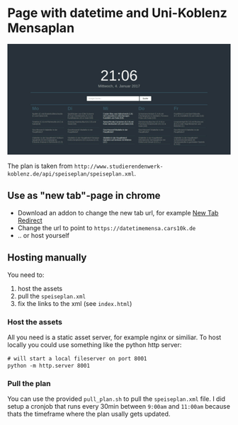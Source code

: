 # Page with datetime and Uni-Koblenz Mensaplan
![Screenshot of the tab](screenshot.jpg?raw=true "Screenshot")

The plan is taken from `http://www.studierendenwerk-koblenz.de/api/speiseplan/speiseplan.xml`.

## Use as "new tab"-page in chrome
* Download an addon to change the new tab url, for example [New Tab Redirect](https://chrome.google.com/webstore/detail/new-tab-redirect/icpgjfneehieebagbmdbhnlpiopdcmna?hl=de)
* Change the url to point to `https://datetimemensa.cars10k.de`
* .. or host yourself

## Hosting manually
You need to:

1. host the assets
2. pull the `speiseplan.xml`
3. fix the links to the xml (see `index.html`)

### Host the assets
All you need is a static asset server, for example nginx or similiar. To host locally you could use something like the python http server:
```
# will start a local fileserver on port 8001
python -m http.server 8001
```
### Pull the plan
You can use the provided `pull_plan.sh` to pull the `speiseplan.xml` file.
I did setup a cronjob that runs every 30min between `9:00am` and `11:00am` because thats the timeframe where the plan usally gets updated.
